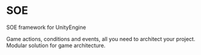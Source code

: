 # SOE
SOE framework for UnityEngine

Game actions, conditions and events, all you need to architect your project.
Modular solution for game architecture.
